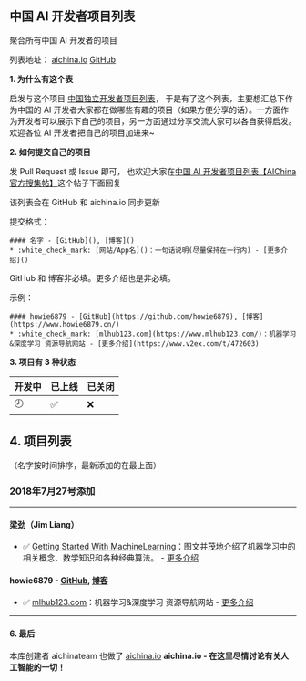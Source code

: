 ## 中国 AI 开发者项目列表
聚合所有中国 AI 开发者的项目   

列表地址：
[aichina.io](https://aichina.io/d/4)
[GitHub](https://github.com/aichinateam/chinese-ai-developer)


**1. 为什么有这个表**    

启发与这个项目 [中国独立开发者项目列表](https://github.com/1c7/chinese-independent-developer)，
于是有了这个列表，主要想汇总下作为中国的 AI 开发者大家都在做哪些有趣的项目（如果方便分享的话）。一方面作为开发者可以展示下自己的项目，另一方面通过分享交流大家可以各自获得启发。
欢迎各位 AI 开发者把自己的项目加进来~

**2. 如何提交自己的项目**

发 Pull Request 或 Issue 即可， 也欢迎大家在[中国 AI 开发者项目列表【AIChina 官方搜集帖】](https://aichina.io/d/4)这个帖子下面回复

该列表会在 GitHub 和 aichina.io 同步更新 

提交格式：
```
#### 名字 - [GitHub](), [博客]()
* :white_check_mark: [网站/App名]()：一句话说明(尽量保持在一行内) - [更多介绍]()
```
GitHub 和 博客非必填。更多介绍也是非必填。

示例：
```
#### howie6879 - [GitHub](https://github.com/howie6879), [博客](https://www.howie6879.cn/)
* :white_check_mark: [mlhub123.com](https://www.mlhub123.com/)：机器学习&深度学习 资源导航网站 - [更多介绍](https://www.v2ex.com/t/472603)
```

**3. 项目有 3 种状态**          

| 开发中 | 已上线 | 已关闭 |
|--------|--------|--------|
| :clock8: | :white_check_mark: | :x: |


## 4. 项目列表

（名字按时间排序，最新添加的在最上面）


### 2018年7月27号添加
---

#### 梁劲（Jim Liang） 
* :white_check_mark: [Getting Started With MachineLearning](https://pan.baidu.com/s/1tNXYQNadAsDGfPvuuj7_Tw)：图文并茂地介绍了机器学习中的相关概念、数学知识和各种经典算法。 - [更多介绍](https://www.jiqizhixin.com/articles/2018-04-30-4)

#### howie6879 - [GitHub](https://github.com/howie6879), [博客](https://www.howie6879.cn/)
* :white_check_mark: [mlhub123.com](https://www.mlhub123.com/)：机器学习&深度学习 资源导航网站 - [更多介绍](https://www.v2ex.com/t/472603)


---


#### 6. 最后
本库创建者 aichinateam 也做了 [aichina.io](https://aichina.io/)
**aichina.io - 在这里尽情讨论有关人工智能的一切！**

